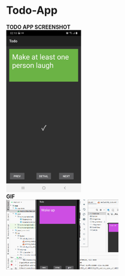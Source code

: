 # Todo-App

<b>TODO APP SCREENSHOT</b>
<br/>
<img src="todo SS.jpg" width="200">
</br>
<b>GIF</b>
<br/>
<img src="todo.gif" width="300">
</br>
